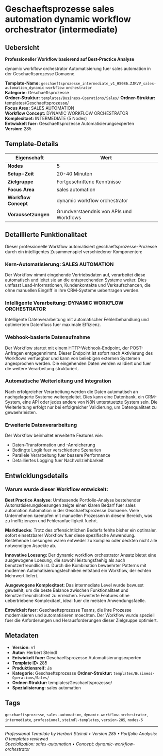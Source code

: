 # Geschaeftsprozesse sales automation dynamic workflow orchestrator (intermediate)

## Uebersicht

**Professioneller Workflow basierend auf Best-Practice Analyse**

dynamic workflow orchestrator Automatisierung fuer sales automation in der Geschaeftsprozesse Domaene.

**Template-Name:** `geschaeftsprozesse_intermediate_v1_HS086.ZJKVV_sales-automation_dynamic-workflow-orchestrator`  
**Kategorie:** Geschaeftsprozesse  
**Ordner-Struktur:** `templates/Business-Operations/Sales/`
**Ordner-Struktur:** templates/Geschaeftsprozesse/  
**Focus Area:** SALES AUTOMATION  
**Workflow Concept:** DYNAMIC WORKFLOW ORCHESTRATOR  
**Komplexitaet:** INTERMEDIATE (5 Nodes)  
**Entwickelt fuer:** Geschaeftsprozesse Automatisierungsexperten  
**Version:** 285

## Template-Details

| **Eigenschaft** | **Wert** |
|------------------|----------|
| **Nodes** | 5 |
| **Setup-Zeit** | 20-40 Minuten |
| **Zielgruppe** | Fortgeschrittene Kenntnisse |
| **Focus Area** | sales automation |
| **Workflow Concept** | dynamic workflow orchestrator |
| **Voraussetzungen** | Grundverstaendnis von APIs und Workflows |

## Detaillierte Funktionalitaet

Dieser professionelle Workflow automatisiert geschaeftsprozesse-Prozesse durch ein intelligentes Zusammenspiel verschiedener Komponenten:

### Kern-Automatisierung: SALES AUTOMATION
Der Workflow nimmt eingehende Vertriebsdaten auf, verarbeitet diese automatisch und leitet sie an die entsprechenden Systeme weiter. Dies umfasst Lead-Informationen, Kundenkontakte und Verkaufschancen, die ohne manuellen Eingriff in Ihre CRM-Systeme uebertragen werden.

### Intelligente Verarbeitung: DYNAMIC WORKFLOW ORCHESTRATOR
Intelligente Datenverarbeitung mit automatischer Fehlerbehandlung und optimiertem Datenfluss fuer maximale Effizienz.

### Webhook-basierte Datenaufnahme
Der Workflow startet mit einem HTTP-Webhook-Endpoint, der POST-Anfragen entgegennimmt. Dieser Endpoint ist sofort nach Aktivierung des Workflows verfuegbar und kann von beliebigen externen Systemen angesprochen werden. Die eingehenden Daten werden validiert und fuer die weitere Verarbeitung strukturiert.

### Automatische Weiterleitung und Integration
Nach erfolgreicher Verarbeitung werden die Daten automatisch an nachgelagerte Systeme weitergeleitet. Dies kann eine Datenbank, ein CRM-System, eine API oder jedes andere von N8N unterstuetzte System sein. Die Weiterleitung erfolgt nur bei erfolgreicher Validierung, um Datenqualitaet zu gewaehrleisten.

### Erweiterte Datenverarbeitung
Der Workflow beinhaltet erweiterte Features wie:
- Daten-Transformation und -Anreicherung
- Bedingte Logik fuer verschiedene Szenarien
- Parallele Verarbeitung fuer bessere Performance
- Detailliertes Logging fuer Nachvollziehbarkeit



## Entwicklungsdetails

### Warum wurde dieser Workflow entwickelt:

**Best Practice Analyse:** Umfassende Portfolio-Analyse bestehender Automatisierungsloesungen zeigte einen klaren Bedarf fuer sales automation Automation in der Geschaeftsprozesse Domaene. Viele Unternehmen kaempfen mit manuellen Prozessen in diesem Bereich, was zu Ineffizienzen und Fehleranfaelligkeit fuehrt.

**Marktluecke:** Trotz des offensichtlichen Bedarfs fehlte bisher ein optimaler, sofort einsetzbarer Workflow fuer diese spezifische Anwendung. Bestehende Loesungen waren entweder zu komplex oder deckten nicht alle notwendigen Aspekte ab.

**Innovative Loesung:** Der dynamic workflow orchestrator Ansatz bietet eine ausgewogene Loesung, die sowohl leistungsfaehig als auch benutzerfreundlich ist. Durch die Kombination bewaehrter Patterns mit modernen Automatisierungstechniken entstand ein Workflow, der echten Mehrwert liefert.

**Ausgewogene Komplexitaet:** Das intermediate Level wurde bewusst gewaehlt, um die beste Balance zwischen Funktionalitaet und Benutzerfreundlichkeit zu erreichen. Erweiterte Features ohne uebertriebene Komplexitaet, ideal fuer die meisten Anwendungsfaelle.

**Entwickelt fuer:** Geschaeftsprozesse Teams, die ihre Prozesse modernisieren und automatisieren moechten. Der Workflow wurde speziell fuer die Anforderungen und Herausforderungen dieser Zielgruppe optimiert.

## Metadaten

- **Version:** v1
- **Autor:** Herbert Steindl
- **Entwickelt fuer:** Geschaeftsprozesse Automatisierungsexperten
- **Template ID:** 285
- **Produktionsreif:** Ja
- **Kategorie:** Geschaeftsprozesse
**Ordner-Struktur:** `templates/Business-Operations/Sales/`
- **Ordner-Struktur:** templates/Geschaeftsprozesse/
- **Spezialisierung:** sales automation

## Tags

`geschaeftsprozesse`, `sales-automation`, `dynamic-workflow-orchestrator`, `intermediate`, `professional`, `steindl-templates`, `version-285`, `nodes-5`

---

*Professional Template by Herbert Steindl • Version 285 • Portfolio Analysis: 0 templates reviewed*  
*Specialization: sales-automation • Concept: dynamic-workflow-orchestrator*
